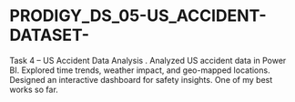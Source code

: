 # PRODIGY_DS_05-US_ACCIDENT-DATASET-
 Task 4 – US Accident Data Analysis . Analyzed US accident data in Power BI. Explored time trends, weather impact, and geo-mapped locations. Designed an interactive dashboard for safety insights. One of my best works so far. 
